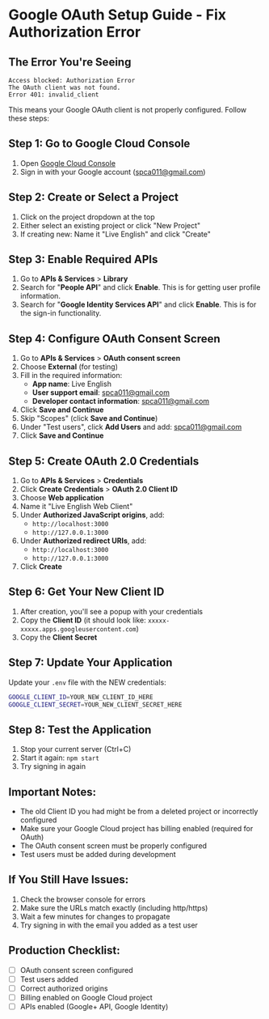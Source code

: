 # Google OAuth Setup Guide - Fix Authorization Error

## The Error You're Seeing
```
Access blocked: Authorization Error
The OAuth client was not found.
Error 401: invalid_client
```

This means your Google OAuth client is not properly configured. Follow these steps:

## Step 1: Go to Google Cloud Console
1. Open [Google Cloud Console](https://console.cloud.google.com/)
2. Sign in with your Google account (spca011@gmail.com)

## Step 2: Create or Select a Project
1. Click on the project dropdown at the top
2. Either select an existing project or click "New Project"
3. If creating new: Name it "Live English" and click "Create"

## Step 3: Enable Required APIs
1. Go to **APIs & Services** > **Library**
2. Search for "**People API**" and click **Enable**. This is for getting user profile information.
3. Search for "**Google Identity Services API**" and click **Enable**. This is for the sign-in functionality.

## Step 4: Configure OAuth Consent Screen
1. Go to **APIs & Services** > **OAuth consent screen**
2. Choose **External** (for testing)
3. Fill in the required information:
   - **App name**: Live English
   - **User support email**: spca011@gmail.com
   - **Developer contact information**: spca011@gmail.com
4. Click **Save and Continue**
5. Skip "Scopes" (click **Save and Continue**)
6. Under "Test users", click **Add Users** and add: spca011@gmail.com
7. Click **Save and Continue**

## Step 5: Create OAuth 2.0 Credentials
1. Go to **APIs & Services** > **Credentials**
2. Click **Create Credentials** > **OAuth 2.0 Client ID**
3. Choose **Web application**
4. Name it "Live English Web Client"
5. Under **Authorized JavaScript origins**, add:
   - `http://localhost:3000`
   - `http://127.0.0.1:3000`
6. Under **Authorized redirect URIs**, add:
   - `http://localhost:3000`
   - `http://127.0.0.1:3000`
7. Click **Create**

## Step 6: Get Your New Client ID
1. After creation, you'll see a popup with your credentials
2. Copy the **Client ID** (it should look like: `xxxxx-xxxxx.apps.googleusercontent.com`)
3. Copy the **Client Secret**

## Step 7: Update Your Application
Update your `.env` file with the NEW credentials:

```bash
GOOGLE_CLIENT_ID=YOUR_NEW_CLIENT_ID_HERE
GOOGLE_CLIENT_SECRET=YOUR_NEW_CLIENT_SECRET_HERE
```

## Step 8: Test the Application
1. Stop your current server (Ctrl+C)
2. Start it again: `npm start`
3. Try signing in again

## Important Notes:
- The old Client ID you had might be from a deleted project or incorrectly configured
- Make sure your Google Cloud project has billing enabled (required for OAuth)
- The OAuth consent screen must be properly configured
- Test users must be added during development

## If You Still Have Issues:
1. Check the browser console for errors
2. Make sure the URLs match exactly (including http/https)
3. Wait a few minutes for changes to propagate
4. Try signing in with the email you added as a test user

## Production Checklist:
- [ ] OAuth consent screen configured
- [ ] Test users added
- [ ] Correct authorized origins
- [ ] Billing enabled on Google Cloud project
- [ ] APIs enabled (Google+ API, Google Identity) 